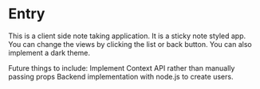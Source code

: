 # Entry
This is a client side note taking application. It is a sticky note styled app. You can change the views by clicking the list or back button. You can also implement a dark theme.

Future things to include: 
Implement Context API rather than manually passing props
Backend implementation with node.js to create users.
